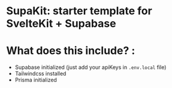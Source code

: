 # SupaKit: starter template for SvelteKit + Supabase
# What does this include? :
- Supabase initialized (just add your apiKeys in `.env.local` file)
- Tailwindcss installed
- Prisma initialized 
